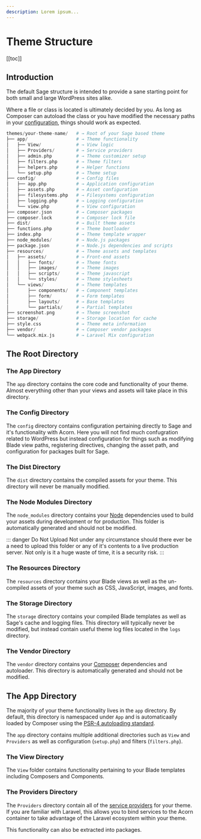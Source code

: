 ```yaml
---
description: Lorem ipsum...
---
```


# Theme Structure

[[toc]]

## Introduction

The default Sage structure is intended to provide a sane starting point for both small and large WordPress sites alike.

Where a file or class is located is ultimately decided by you. As long as Composer can autoload the class or you have modified the necessary paths in your [configuration](configuration.md), things should work as expected.

```php
themes/your-theme-name/   # → Root of your Sage based theme
├── app/                  # → Theme functionality
│   ├── View/             # → View logic
│   ├── Providers/        # → Service providers
│   ├── admin.php         # → Theme customizer setup
│   ├── filters.php       # → Theme filters
│   ├── helpers.php       # → Helper functions
│   └── setup.php         # → Theme setup
├── config/               # → Config files
│   ├── app.php           # → Application configuration
│   ├── assets.php        # → Asset configuration
│   ├── filesystems.php   # → Filesystems configuration
│   ├── logging.php       # → Logging configuration
│   └── view.php          # → View configuration
├── composer.json         # → Composer packages
├── composer.lock         # → Composer lock file
├── dist/                 # → Built theme assets
├── functions.php         # → Theme bootloader
├── index.php             # → Theme template wrapper
├── node_modules/         # → Node.js packages
├── package.json          # → Node.js dependencies and scripts
├── resources/            # → Theme assets and templates
│   ├── assets/           # → Front-end assets
│   │   ├── fonts/        # → Theme fonts
│   │   ├── images/       # → Theme images
│   │   ├── scripts/      # → Theme javascript
│   │   └── styles/       # → Theme stylesheets
│   └── views/            # → Theme templates
│       ├── components/   # → Component templates
│       ├── form/         # → Form templates
│       ├── layouts/      # → Base templates
│       └── partials/     # → Partial templates
├── screenshot.png        # → Theme screenshot
├── storage/              # → Storage location for cache
├── style.css             # → Theme meta information
├── vendor/               # → Composer vendor packages
└── webpack.mix.js        # → Laravel Mix configuration
```

## The Root Directory

### The App Directory

The `app` directory contains the core code and functionality of your theme. Almost everything other than your views and assets will take place in this directory.

### The Config Directory

The `config` directory contains configuration pertaining directly to Sage and it's functionality with Acorn. Here you will not find much confugration related to WordPress but instead configuration for things such as modifying Blade view paths, registering directives, changing the asset path, and configuration for packages built for Sage.

### The Dist Directory

The `dist` directory contains the compiled assets for your theme. This directory will never be manually modified.

### The Node Modules Directory

The `node_modules` directory contains your [Node](#) dependencies used to build your assets during development or for production. This folder is automatically generated and should not be modified.

::: danger Do Not Upload
Not under any circumstance should there ever be a need to upload this folder or any of it's contents to a live production server. Not only is it a huge waste of time, it is a security risk.
:::

### The Resources Directory

The `resources` directory contains your Blade views as well as the un-compiled assets of your theme such as CSS, JavaScript, images, and fonts.

### The Storage Directory

The `storage` directory contains your compiled Blade templates as well as Sage's cache and logging files. This directory will typically never be modified, but instead contain useful theme log files located in the `logs` directory.

### The Vendor Directory

The `vendor` directory contains your [Composer](#) dependencies and autoloader. This directory is automatically generated and should not be modified.

## The App Directory

The majority of your theme functionality lives in the `app` directory. By default, this directory is namespaced under `App` and is automaticaally loaded by Composer using the [PSR-4 autoloading standard](#).

The `app` directory contains multiple additional directories such as `View` and `Providers` as well as configuration (`setup.php`) and filters (`filters.php`).

### The View Directory

The `View` folder contains functionality pertaining to your Blade templates including Composers and Components.

### The Providers Directory

The `Providers` directory contain all of the [service providers](https://laravel.com/docs/8.x/providers) for your theme. If you are familiar with Laravel, this allows you to bind services to the Acorn container to take advantage of the Laravel ecosystem within your theme.

This functionality can also be extracted into packages.
